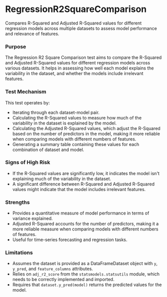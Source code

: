 # RegressionR2SquareComparison

Compares R-Squared and Adjusted R-Squared values for different regression models across multiple datasets to assess
model performance and relevance of features.

### Purpose

The Regression R2 Square Comparison test aims to compare the R-Squared and Adjusted R-Squared values for different
regression models across various datasets. It helps in assessing how well each model explains the variability in
the dataset, and whether the models include irrelevant features.

### Test Mechanism

This test operates by:

- Iterating through each dataset-model pair.
- Calculating the R-Squared values to measure how much of the variability in the dataset is explained by the model.
- Calculating the Adjusted R-Squared values, which adjust the R-Squared based on the number of predictors in the
model, making it more reliable when comparing models with different numbers of features.
- Generating a summary table containing these values for each combination of dataset and model.

### Signs of High Risk

- If the R-Squared values are significantly low, it indicates the model isn't explaining much of the variability in
the dataset.
- A significant difference between R-Squared and Adjusted R-Squared values might indicate that the model includes
irrelevant features.

### Strengths

- Provides a quantitative measure of model performance in terms of variance explained.
- Adjusted R-Squared accounts for the number of predictors, making it a more reliable measure when comparing models
with different numbers of features.
- Useful for time-series forecasting and regression tasks.

### Limitations

- Assumes the dataset is provided as a DataFrameDataset object with `y`, `y_pred`, and `feature_columns` attributes.
- Relies on `adj_r2_score` from the `statsmodels.statsutils` module, which needs to be correctly implemented and
imported.
- Requires that `dataset.y_pred(model)` returns the predicted values for the model.
